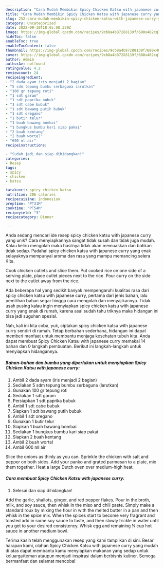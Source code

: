 ```yaml
---
description: "Cara Mudah Membikin Spicy Chicken Katsu with japanese curry yang Enak"
title: "Cara Mudah Membikin Spicy Chicken Katsu with japanese curry yang Enak"
slug: 252-cara-mudah-membikin-spicy-chicken-katsu-with-japanese-curry-yang-enak
category: Uncategorized
date: 2022-09-10T18:05:08.329Z
image: https://img-global.cpcdn.com/recipes/9cb8a4b87288139f/680x482cq70/spicy-chicken-katsu-with-japanese-curry-foto-resep-utama.jpg
hideToc: false
enableToc: true
enableTocContent: false
thumbnail: https://img-global.cpcdn.com/recipes/9cb8a4b87288139f/680x482cq70/spicy-chicken-katsu-with-japanese-curry-foto-resep-utama.jpg
cover: https://img-global.cpcdn.com/recipes/9cb8a4b87288139f/680x482cq70/spicy-chicken-katsu-with-japanese-curry-foto-resep-utama.jpg
author: Admin
authorAv: notfound
ratingvalue: 4.2
reviewcount: 24
recipeingredient:
- "2 dada ayam iris menjadi 2 bagian"
- "5 sdm tepung bumbu serbaguna larutkan"
- "100 gr tepung roti"
- "1 sdt garam"
- "1 sdt paprika bubuk"
- "1 sdt cabe bubuk"
- "1 sdt bawang putih bubuk"
- "1 sdt oregano"
- "1 butir telur"
- "1 buah bawang bombai"
- "1 bungkus bumbu kari siap pakai"
- "2 buah kentang"
- "2 buah wortel"
- "600 ml air"
recipeinstructions:

- "Sudah jadi dan siap dihidangkan!"
categories:
- Resep
tags:
- spicy
- chicken
- katsu

katakunci: spicy chicken katsu 
nutrition: 206 calories
recipecuisine: Indonesian
preptime: "PT31M"
cooktime: "PT54M"
recipeyield: "3"
recipecategory: Dinner

---
```





Anda sedang mencari ide resep spicy chicken katsu with japanese curry yang unik? Cara menyiapkannya sangat tidak susah dan tidak juga mudah. Kalau keliru mengolah maka hasilnya tidak akan memuaskan dan bahkan tidak sedap. Padahal spicy chicken katsu with japanese curry yang enak selayaknya mempunyai aroma dan rasa yang mampu memancing selera Kita.





Cook chicken cutlets and slice them. Put cooked rice on one side of a serving plate, place cutlet pieces next to the rice. Pour curry on the side next to the cutlet away from the rice.

Ada beberapa hal yang sedikit banyak mempengaruhi kualitas rasa dari spicy chicken katsu with japanese curry, pertama dari jenis bahan, lalu pemilihan bahan segar hingga cara mengolah dan menyajikannya. Tidak usah pusing kalau ingin menyiapkan spicy chicken katsu with japanese curry yang enak di rumah, karena asal sudah tahu triknya maka hidangan ini bisa jadi suguhan spesial.






Nah, kali ini kita coba, yuk, ciptakan spicy chicken katsu with japanese curry sendiri di rumah. Tetap berbahan sederhana, hidangan ini dapat memberi manfaat untuk membantu menjaga kesehatan tubuh kita. Anda dapat membuat Spicy Chicken Katsu with japanese curry memakai 14 bahan dan 0 langkah pembuatan. Berikut ini langkah-langkah untuk menyiapkan hidangannya.

<!--inarticleads1-->

##### Bahan-bahan dan bumbu yang diperlukan untuk menyiapkan Spicy Chicken Katsu with japanese curry:

1. Ambil 2 dada ayam (iris menjadi 2 bagian)
1. Sediakan 5 sdm tepung bumbu serbaguna (larutkan)
1. Gunakan 100 gr tepung roti
1. Sediakan 1 sdt garam
1. Persiapkan 1 sdt paprika bubuk
1. Ambil 1 sdt cabe bubuk
1. Siapkan 1 sdt bawang putih bubuk
1. Ambil 1 sdt oregano
1. Gunakan 1 butir telur
1. Siapkan 1 buah bawang bombai
1. Sediakan 1 bungkus bumbu kari siap pakai
1. Siapkan 2 buah kentang
1. Ambil 2 buah wortel
1. Ambil 600 ml air


Slice the onions as thinly as you can. Sprinkle the chicken with salt and pepper on both sides. Add your panko and grated parmesan to a plate, mix them together. Heat a large Dutch oven over medium-high heat. 

<!--inarticleads2-->

##### Cara membuat Spicy Chicken Katsu with japanese curry:


1. Selesai dan siap dihidangkan!

Add the garlic, shallots, ginger, and red pepper flakes. Pour in the broth, milk, and soy sauce, then whisk in the miso and chili paste. Simply make a standard roux by mixing the flour in with the melted butter in a pan and then whisk in the spice mix. When the spices start to become very fragrant and toasted add in some soy sauce to taste, and then slowly trickle in water until you get to your desired consistency. Whisk egg and remaining ¼ cup hot sauce in another medium bowl. 

Terima kasih telah menggunakan resep yang kami tampilkan di sini. Besar harapan kami, olahan Spicy Chicken Katsu with japanese curry yang mudah di atas dapat membantu kamu menyiapkan makanan yang sedap untuk keluarga/teman ataupun menjadi inspirasi dalam berbisnis kuliner. Semoga bermanfaat dan selamat mencoba!
